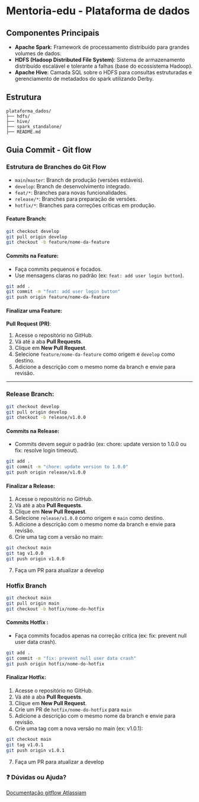 # Mentoria-edu - Plataforma de dados

## Componentes Principais 

- **Apache Spark**: Framework de processamento distribuído para grandes volumes de dados.
- **HDFS (Hadoop Distributed File System)**: Sistema de armazenamento distribuído escalável e tolerante a falhas (base do ecossistema Hadoop).
- **Apache Hive**: Camada SQL sobre o HDFS para consultas estruturadas e gerenciamento de metadados do spark utilizando Derby.

## Estrutura

```
plataforma_dados/
├── hdfs/              
├── hive/
├── spark_standalone/
├── README.md

```

## Guia Commit - Git flow

### Estrutura de Branches do Git Flow

- `main`/`master`: Branch de produção (versões estáveis).
- `develop`: Branch de desenvolvimento integrado.
- `feat/*`: Branches para novas funcionalidades.
- `release/*`: Branches para preparação de versões.
- `hotfix/*`: Branches para correções críticas em produção.

#### Feature Branch:

```bash
git checkout develop
git pull origin develop
git checkout -b feature/nome-da-feature
```

#### Commits na Feature:
- Faça commits pequenos e focados.
- Use mensagens claras no padrão (ex: `feat: add user login button`).

```bash
git add .
git commit -m "feat: add user login button"
git push origin feature/nome-da-feature
```

#### Finalizar uma Feature:

**Pull Request (PR)**:

1. Acesse o repositório no GitHub.
2. Vá até a aba **Pull Requests**.
3. Clique em **New Pull Request**.
4. Selecione `feature/nome-da-feature` como origem e `develop` como destino.
5. Adicione a descrição com o mesmo nome da branch e envie para revisão.
---

### Release Branch: 

```bash
git checkout develop
git pull origin develop
git checkout -b release/v1.0.0  
```
#### Commits na Release:
- Commits devem seguir o padrão (ex: chore: update version to 1.0.0 ou fix: resolve login timeout).

```bash
git add .
git commit -m "chore: update version to 1.0.0"
git push origin release/v1.0.0
```

#### Finalizar a Release:

1. Acesse o repositório no GitHub.
2. Vá até a aba **Pull Requests**.
3. Clique em **New Pull Request**.
4. Selecione `release/v1.0.0` como origem e `main` como destino.
5. Adicione a descrição com o mesmo nome da branch e envie para revisão.
6. Crie uma tag com a versão no main:

```bash
git checkout main
git tag v1.0.0
git push origin v1.0.0
```
7. Faça um PR para atualizar a develop

### Hotfix Branch

```bash
git checkout main
git pull origin main
git checkout -b hotfix/nome-do-hotfix 
```
#### Commits Hotfix :

- Faça commits focados apenas na correção crítica (ex: fix: prevent null user data crash).

```bash
git add .
git commit -m "fix: prevent null user data crash"
git push origin hotfix/nome-do-hotfix
```

#### Finalizar Hotfix:

1. Acesse o repositório no GitHub.
2. Vá até a aba **Pull Requests**.
3. Clique em **New Pull Request**.
4. Crie um PR de `hotfix/nome-do-hotfix` para `main`
5. Adicione a descrição com o mesmo nome da branch e envie para revisão.
6. Crie uma tag com a nova versão no main (ex: v1.0.1):

```bash
git checkout main
git tag v1.0.1
git push origin v1.0.1
```
7. Faça um PR para atualizar a develop

### ❓ Dúvidas ou Ajuda?

[Documentação gitflow Atlassiam](https://www.atlassian.com/br/git/tutorials/comparing-workflows/gitflow-workflow)

